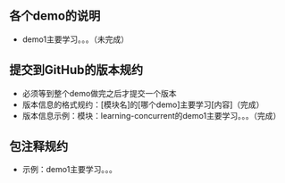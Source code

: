 ## 各个demo的说明
- demo1主要学习。。。（未完成）



## 提交到GitHub的版本规约
- 必须等到整个demo做完之后才提交一个版本
- 版本信息的格式规约：[模块名]的[哪个demo]主要学习[内容]（完成）
- 版本信息示例：模块：learning-concurrent的demo1主要学习。。。（完成）



## 包注释规约
- 示例：demo1主要学习。。。
